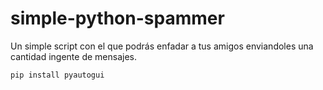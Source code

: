 # simple-python-spammer
Un simple script con el que podrás enfadar a tus amigos enviandoles una cantidad ingente de mensajes.

```bash
pip install pyautogui
```

